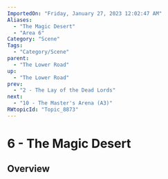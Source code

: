 ```yaml
---
ImportedOn: "Friday, January 27, 2023 12:02:47 AM"
Aliases:
  - "The Magic Desert"
  - "Area 6"
Category: "Scene"
Tags:
  - "Category/Scene"
parent:
  - "The Lower Road"
up:
  - "The Lower Road"
prev:
  - "2 - The Lay of the Dead Lords"
next:
  - "10 - The Master's Arena (A3)"
RWtopicId: "Topic_8873"
---
```

# 6 - The Magic Desert
## Overview
